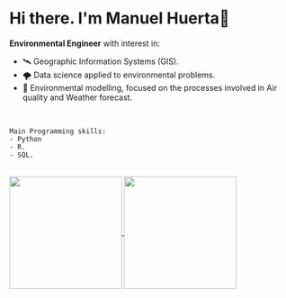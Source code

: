 # Hi there. I'm Manuel Huerta👋

**Environmental Engineer** with interest in:

- 🛰 Geographic Information Systems (GIS).
- 🌪 Data science applied to environmental problems.
- 🌊 Environmental modelling, focused on the processes involved in Air quality and Weather forecast.

<br />

```
Main Programming skills:
- Python
- R.
- SQL.
```

<br />

<!-- ![GitHub stats](https://github-readme-stats.vercel.app/api?username=maniconaji&show_icons=true&theme=gruvbox&count_private=true&layout=normal) ![Top Langs](https://github-readme-stats.vercel.app/api/top-langs/?username=maniconaji&layout=normal&show_icons=true&theme=gruvbox&count_private=true) -->

<a href="https://github.com/anuraghazra/github-readme-stats">
  <img height=200 align="center" src="https://github-readme-stats.vercel.app/api?username=maniconaji&show_icons=true&theme=dracula&count_private=true&card_width=320" />
</a>
<a href="https://github.com/anuraghazra/convoychat">
  <img height=200 align="center" src="https://github-readme-stats.vercel.app/api/top-langs/?username=maniconaji&layout=compact&show_icons=true&theme=dracula&count_private=true" />
</a>

<!--
**maniconaji/maniconaji** is a ✨ _special_ ✨ repository because its `README.md` (this file) appears on your GitHub profile.

Here are some ideas to get you started:

- 🔭 I’m currently working on ...
- 👯 I’m looking to collaborate on ...
- 🤔 I’m looking for help with ...
- 💬 Ask me about ...
- 📫 How to reach me: ...
- 😄 Pronouns: ...
-
-->
